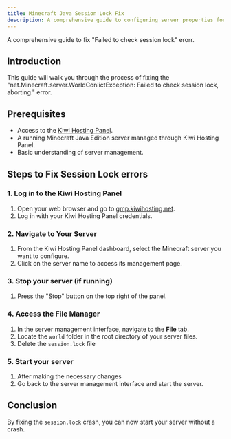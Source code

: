 ```yaml
---
title: Minecraft Java Session Lock Fix
description: A comprehensive guide to configuring server properties for Minecraft Java Edition using Kiwi Hosting Panel.
---
```


A comprehensive guide to fix "Failed to check session lock" erorr.

## Introduction

This guide will walk you through the process of fixing the "net.Minecraft.server.WorldConlictException: Failed to check session lock, aborting." error.

## Prerequisites

-   Access to the [Kiwi Hosting Panel](https://gmp.kiwihosting.net).
-   A running Minecraft Java Edition server managed through Kiwi Hosting Panel.
-   Basic understanding of server management.

## Steps to Fix Session Lock errors

### 1. Log in to the Kiwi Hosting Panel

1. Open your web browser and go to [gmp.kiwihosting.net](https://gmp.kiwihosting.net).
2. Log in with your Kiwi Hosting Panel credentials.

### 2. Navigate to Your Server

1. From the Kiwi Hosting Panel dashboard, select the Minecraft server you want to configure.
2. Click on the server name to access its management page.

### 3. Stop your server (if running)

1. Press the "Stop" button on the top right of the panel.

### 4. Access the File Manager

1. In the server management interface, navigate to the **File** tab.
2. Locate the `world` folder in the root directory of your server files.
3. Delete the `session.lock` file

### 5. Start your server

1. After making the necessary changes
2. Go back to the server management interface and start the server.

## Conclusion

By fixing the `session.lock` crash, you can now start your server without a crash.